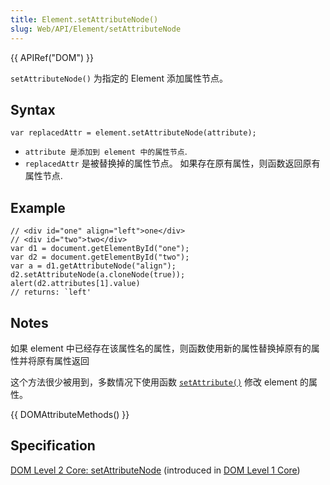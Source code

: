 ```yaml
---
title: Element.setAttributeNode()
slug: Web/API/Element/setAttributeNode
---
```


{{ APIRef("DOM") }}

`setAttributeNode()` 为指定的 Element 添加属性节点。

## Syntax

```plain
var replacedAttr = element.setAttributeNode(attribute);
```

- `attribute 是添加到 element 中的属性节点`.
- `replacedAttr` 是被替换掉的属性节点。 如果存在原有属性，则函数返回原有属性节点.

## Example

```plain
// <div id="one" align="left">one</div>
// <div id="two">two</div>
var d1 = document.getElementById("one");
var d2 = document.getElementById("two");
var a = d1.getAttributeNode("align");
d2.setAttributeNode(a.cloneNode(true));
alert(d2.attributes[1].value)
// returns: `left'
```

## Notes

如果 element 中已经存在该属性名的属性，则函数使用新的属性替换掉原有的属性并将原有属性返回

这个方法很少被用到，多数情况下使用函数 [`setAttribute()`](/zh-CN/DOM/element.setAttribute) 修改 element 的属性。

{{ DOMAttributeMethods() }}

## Specification

[DOM Level 2 Core: setAttributeNode](http://www.w3.org/TR/DOM-Level-2-Core/core.html#ID-887236154) (introduced in [DOM Level 1 Core](http://www.w3.org/TR/REC-DOM-Level-1/level-one-core.html#method-setAttributeNode))
